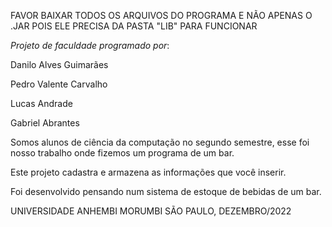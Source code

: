 FAVOR BAIXAR TODOS OS ARQUIVOS DO PROGRAMA E NÃO APENAS O .JAR POIS ELE PRECISA DA PASTA "LIB" PARA FUNCIONAR


*Projeto de faculdade programado por*:

Danilo Alves Guimarães

Pedro Valente Carvalho

Lucas Andrade

Gabriel Abrantes


Somos alunos de ciência da computação no segundo semestre, esse foi nosso trabalho onde fizemos um programa de um bar.

Este projeto cadastra e armazena as informações que você inserir.

Foi desenvolvido pensando num sistema de estoque de bebidas de um bar.


UNIVERSIDADE ANHEMBI MORUMBI
SÃO PAULO, DEZEMBRO/2022